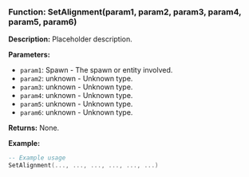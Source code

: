 ### Function: SetAlignment(param1, param2, param3, param4, param5, param6)

**Description:**
Placeholder description.

**Parameters:**
- `param1`: Spawn - The spawn or entity involved.
- `param2`: unknown - Unknown type.
- `param3`: unknown - Unknown type.
- `param4`: unknown - Unknown type.
- `param5`: unknown - Unknown type.
- `param6`: unknown - Unknown type.

**Returns:** None.

**Example:**

```lua
-- Example usage
SetAlignment(..., ..., ..., ..., ..., ...)
```
